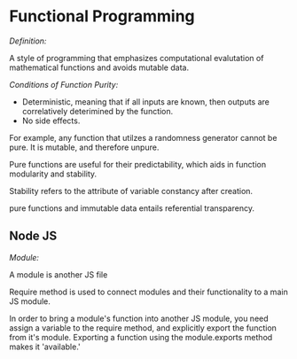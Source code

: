 # Functional Programming 

*Definition:*

A style of programming that emphasizes computational evalutation of mathematical functions and avoids mutable data.

*Conditions of Function Purity:*

- Deterministic, meaning that if all inputs are known, then outputs are correlatively deterimined by the function. 
- No side effects. 

For example, any function that utilzes a randomness generator cannot be pure. It is mutable, and therefore unpure.  

Pure functions are useful for their predictability, which aids in function modularity and stability.

Stability refers to the attribute of variable constancy after creation.

pure functions and immutable data entails referential transparency.  

## Node JS

*Module:*

A module is another JS file

Require method is used to connect modules and their functionality to a main JS module.   

In order to bring a module's function into another JS module, you need assign a variable to the require method, and explicitly export the function from it's module. Exporting a function using the module.exports method makes it 'available.'
